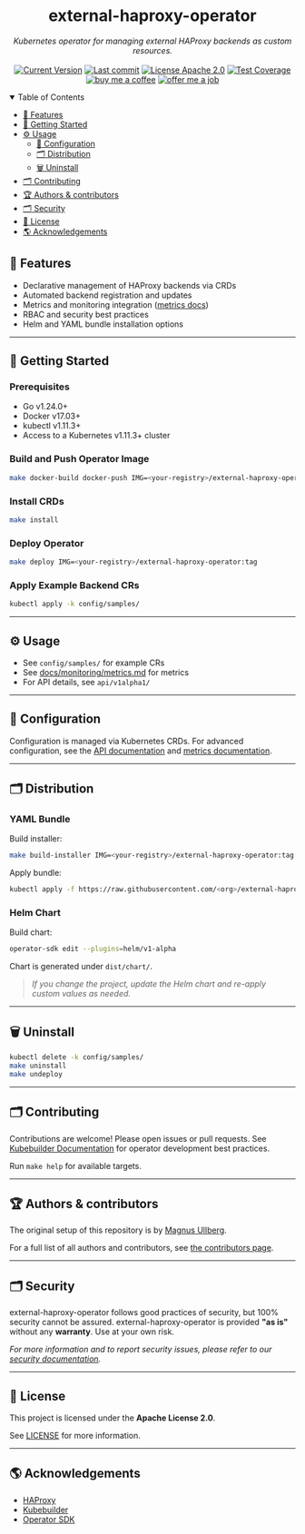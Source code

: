 

<h1 align="center">external-haproxy-operator</h1>
<p align="center">
  <i>Kubernetes operator for managing external HAProxy backends as custom resources.</i>
  <br/><br/>
  <a target="_blank" href="https://github.com/ullbergm/external-haproxy-operator/releases"><img src="https://img.shields.io/github/v/release/ullbergm/external-haproxy-operator?logo=hackthebox&color=609966&logoColor=fff" alt="Current Version"/></a>
  <a target="_blank" href="https://github.com/ullbergm/external-haproxy-operator"><img src="https://img.shields.io/github/last-commit/ullbergm/external-haproxy-operator?logo=github&color=609966&logoColor=fff" alt="Last commit"/></a>
  <a href="https://github.com/ullbergm/external-haproxy-operator/blob/main/LICENSE"><img src="https://img.shields.io/badge/License-Apache%202.0-609966?logo=opensourceinitiative&logoColor=fff" alt="License Apache 2.0"/></a>
  <a href="https://codecov.io/gh/ullbergm/external-haproxy-operator"><img src="https://codecov.io/gh/ullbergm/external-haproxy-operator/graph/badge.svg?token=6HTWM4O7WK" alt="Test Coverage"/></a>
  <br />
  <a href="https://buymeacoffee.com/magnus.ullberg"><img src="https://img.shields.io/badge/Buy%20me%20a-coffee-ff1414.svg?color=aa1414&logoColor=fff&label=Buy%20me%20a" alt="buy me a coffee"/></a>
  <a href="https://ullberg.us/cv.pdf"><img src="https://img.shields.io/badge/Offer%20me%20a-job-00d414.svg?color=0000f4&logoColor=fff&label=Offer%20me%20a" alt="offer me a job"/></a>
</p>

<details open="open">
<summary>Table of Contents</summary>

- [🎯 Features](#-features)
- [🚀 Getting Started](#-getting-started)
- [⚙️ Usage](#️-usage)
  - [📝 Configuration](#-configuration)
  - [🗂️ Distribution](#-distribution)
  - [🗑️ Uninstall](#-uninstall)
- [🗂️ Contributing](#-contributing)
- [🏆 Authors & contributors](#-authors--contributors)
- [🗂️ Security](#-security)
- [📄 License](#-license)
- [🌎 Acknowledgements](#-acknowledgements)

</details>

## 🎯 Features

- Declarative management of HAProxy backends via CRDs
- Automated backend registration and updates
- Metrics and monitoring integration ([metrics docs](docs/monitoring/metrics.md))
- RBAC and security best practices
- Helm and YAML bundle installation options

---

## 🚀 Getting Started

### Prerequisites

- Go v1.24.0+
- Docker v17.03+
- kubectl v1.11.3+
- Access to a Kubernetes v1.11.3+ cluster

### Build and Push Operator Image

```sh
make docker-build docker-push IMG=<your-registry>/external-haproxy-operator:tag
```

### Install CRDs

```sh
make install
```

### Deploy Operator

```sh
make deploy IMG=<your-registry>/external-haproxy-operator:tag
```

### Apply Example Backend CRs

```sh
kubectl apply -k config/samples/
```

---

## ⚙️ Usage

- See `config/samples/` for example CRs
- See [docs/monitoring/metrics.md](docs/monitoring/metrics.md) for metrics
- For API details, see `api/v1alpha1/`

---

## 📝 Configuration

Configuration is managed via Kubernetes CRDs. For advanced configuration, see the [API documentation](api/v1alpha1/) and [metrics documentation](docs/monitoring/metrics.md).

---

## 🗂️ Distribution

### YAML Bundle

Build installer:
```sh
make build-installer IMG=<your-registry>/external-haproxy-operator:tag
```
Apply bundle:
```sh
kubectl apply -f https://raw.githubusercontent.com/<org>/external-haproxy-operator/<tag or branch>/dist/install.yaml
```

### Helm Chart

Build chart:
```sh
operator-sdk edit --plugins=helm/v1-alpha
```
Chart is generated under `dist/chart/`.

> _If you change the project, update the Helm chart and re-apply custom values as needed._

---

## 🗑️ Uninstall

```sh
kubectl delete -k config/samples/
make uninstall
make undeploy
```

---

## 🗂️ Contributing

Contributions are welcome! Please open issues or pull requests. See [Kubebuilder Documentation](https://book.kubebuilder.io/introduction.html) for operator development best practices.

Run `make help` for available targets.

---

## 🏆 Authors & contributors

The original setup of this repository is by [Magnus Ullberg](https://github.com/ullbergm).

For a full list of all authors and contributors, see [the contributors page](https://github.com/ullbergm/external-haproxy-operator/contributors).

---

## 🗂️ Security

external-haproxy-operator follows good practices of security, but 100% security cannot be assured.
external-haproxy-operator is provided **"as is"** without any **warranty**. Use at your own risk.

_For more information and to report security issues, please refer to our [security documentation](docs/SECURITY.md)._

---

## 📄 License

This project is licensed under the **Apache License 2.0**.

See [LICENSE](LICENSE) for more information.

---

## 🌎 Acknowledgements

- [HAProxy](https://www.haproxy.org/)
- [Kubebuilder](https://book.kubebuilder.io/)
- [Operator SDK](https://sdk.operatorframework.io/)
